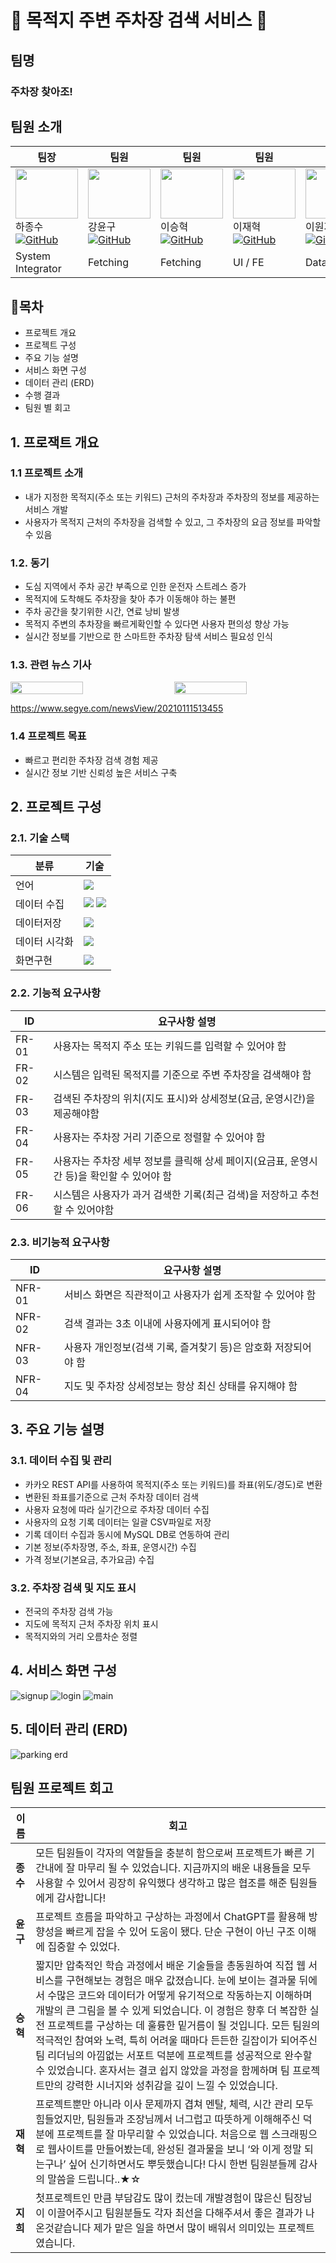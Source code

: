 # 🚗 목적지 주변 주차장 검색 서비스 🚗

## 팀명
### **주차장 찾아조!**

## 팀원 소개
| 팀장                                                                                                                                                                                            | 팀원                                                                                                                                                                                               | 팀원                                                                                                                                                                                                   | 팀원                                                                                                                                                                                                   | 팀원                                                                                                                                                                                                    |
|-----------------------------------------------------------------------------------------------------------------------------------------------------------------------------------------------|--------------------------------------------------------------------------------------------------------------------------------------------------------------------------------------------------|------------------------------------------------------------------------------------------------------------------------------------------------------------------------------------------------------|------------------------------------------------------------------------------------------------------------------------------------------------------------------------------------------------------|-------------------------------------------------------------------------------------------------------------------------------------------------------------------------------------------------------|
| <img src="./images/red.png" width="100" height="80"> <br> 하종수 [![GitHub](https://img.shields.io/badge/GitHub-181717?style=flat-square&logo=github&logoColor=white)](https://github.com/ha1153) | <img src="./images/pink.png" width="100" height="80"> <br> 강윤구 [![GitHub](https://img.shields.io/badge/GitHub-181717?style=flat-square&logo=github&logoColor=white)](https://github.com/dbsrn09) | <img src="./images/blue.png" width="100" height="80"> <br> 이승혁 [![GitHub](https://img.shields.io/badge/GitHub-181717?style=flat-square&logo=github&logoColor=white)](https://github.com/dreamwars99) | <img src="./images/yellow.png" width="100" height="80"> <br> 이재혁 [![GitHub](https://img.shields.io/badge/GitHub-181717?style=flat-square&logo=github&logoColor=white)](https://github.com/jayHuggie) | <img src="./images/green.png" width="100" height="80"> <br> 이원지희 [![GitHub](https://img.shields.io/badge/GitHub-181717?style=flat-square&logo=github&logoColor=white)](https://github.com/jinijini20) |
| System Integrator                                                                                                                                                                             | Fetching                                                                                                                                                                                         | Fetching                                                                                                                                                                                             | UI / FE                                                                                                                                                                                              | Database                                                                                                                                                                                              |

## :memo:목차
- 프로젝트 개요
- 프로젝트 구성
- 주요 기능 설명
- 서비스 화면 구성
- 데이터 관리 (ERD)
- 수행 결과
- 팀원 별 회고

## 1. 프로잭트 개요
### 1.1 프로젝트 소개
- 내가 지정한 목적지(주소 또는 키워드) 근처의 주차장과 주차장의 정보를 제공하는  서비스 개발
- 사용자가 목적지 근처의 주차장을 검색할 수 있고, 그 주차장의 요금 정보를 파악할 수 있음

### 1.2. 동기
- 도심 지역에서 주차 공간 부족으로 인한 운전자 스트레스 증가
- 목적지에 도착해도 주차장을 찾아 추가 이동해야 하는 불편
- 주차 공간을 찾기위한 시간, 연료 낭비 발생
- 목적지 주변의 추차장을 빠르게확인할 수 있다면 사용자 편의성 향상 가능
- 실시간 정보를 기반으로 한 스마트한 주차장 탐색 서비스 필요성 인식

### 1.3. 관련 뉴스 기사
<div style="display: flex; justify-content: space-between;">
    <img src="./images/problem_chart.png" width="48%" />
    <img src="./images/using_app.png" width="48%" />
</div>

https://www.segye.com/newsView/20210111513455

### 1.4 프로젝트 목표
- 빠르고 편리한 주차장 검색 경험 제공
- 실시간 정보 기반 신뢰성 높은 서비스 구축

## 2. 프로젝트 구성
### 2.1. 기술 스택
| 분류      | 기술                                                                                                                                                                                                                                   |
|---------|--------------------------------------------------------------------------------------------------------------------------------------------------------------------------------------------------------------------------------------|
| 언어      | <img src="https://img.shields.io/badge/python-3776AB?style=for-the-badge&logo=python&logoColor=white">                                                                                                                               |
| 데이터 수집  | <img src="https://img.shields.io/badge/KaKao-Rest%20API-yellow?style=for-the-badge&label=KaKao&color=yellow"> <img src="https://img.shields.io/badge/selenium-4479A1?style=for-the-badge&logo=selenium&logoColor=white">                                                                                                                       |
| 데이터저장   | <img src="https://img.shields.io/badge/mysql-4479A1?style=for-the-badge&logo=mysql&logoColor=white">                                                                                                                                 |
| 데이터 시각화 | <img src="https://img.shields.io/badge/pandas-150458?style=for-the-badge&logo=pandas&logoColor=white">                                                                                                                               |
| 화면구현    | <img src="https://img.shields.io/badge/streamlit-FF4B4B?style=for-the-badge&logo=streamlit&logoColor=white">|

### 2.2. 기능적 요구사항
|ID|요구사항 설명|
|------|---|
|FR-01|사용자는 목적지 주소 또는 키워드를 입력할 수 있어야 함|
|FR-02|시스템은 입력된 목적지를 기준으로 주변 주차장을 검색해야 함|
|FR-03|검색된 주차장의 위치(지도 표시)와 상세정보(요금, 운영시간)을 제공해야함|
|FR-04|사용자는 주차장 거리 기준으로 정렬할 수 있어야 함|
|FR-05|사용자는 주차장 세부 정보를 클릭해 상세 페이지(요금표, 운영시간 등)을 확인할 수 있어야 함|
|FR-06|시스템은 사용자가 과거 검색한 기록(최근 검색)을 저장하고 추천할 수 있어야함|

### 2.3. 비기능적 요구사항
|ID|요구사항 설명|
|------|---|
|NFR-01|서비스 화면은 직관적이고 사용자가 쉽게 조작할 수 있어야 함|
|NFR-02|검색 결과는 3초 이내에 사용자에게 표시되어야 함|
|NFR-03|사용자 개인정보(검색 기록, 즐겨찾기 등)은 암호화 저장되어야 함|
|NFR-04|지도 및 주차장 상세정보는 항상 최신 상태를 유지해야 함|

## 3. 주요 기능 설명
### 3.1. 데이터 수집 및 관리
- 카카오 REST API를 사용하여 목적지(주소 또는 키워드)를 좌표(위도/경도)로 변환
- 변환된 좌표를기준으로 근처 주차장 데이터 검색
- 사용자 요청에 따라 실기간으로 주차장 데이터 수집
- 사용자의 요청 기록 데이터는 일괄 CSV파일로 저장
- 기록 데이터 수집과 동시에 MySQL DB로 연동하여 관리
- 기본 정보(주차장명, 주소, 좌표, 운영시간) 수집
- 가격 정보(기본요금, 추가요금) 수집

### 3.2. 주차장 검색 및 지도 표시
- 전국의 주차장 검색 가능
- 지도에 목적지 근처 주차장 위치 표시
- 목적지와의 거리 오름차순 정렬

## 4. 서비스 화면 구성
![signup](images/signup_image.png)
![login](images/login_image.png)
![main](images/main_image.png)

## 5. 데이터 관리 (ERD)
![parking erd](docs/parking_erd.png)

## 팀원 프로젝트 회고
| 이름      | 회고                                                                                                                                                                                                                                                                                                                                            |
|---------|-----------------------------------------------------------------------------------------------------------------------------------------------------------------------------------------------------------------------------------------------------------------------------------------------------------------------------------------------|
| **종수**  | 모든 팀원들이 각자의 역할들을 충분히 함으로써 프로젝트가 빠른 기간내에 잘 마무리 될 수 있었습니다. 지금까지의 배운 내용들을 모두 사용할 수 있어서 굉장히 유익했다 생각하고 많은 협조를 해준 팀원들에게 감사합니다!                                                                                                                                                                                                                      |
| **윤구**  | 프로젝트 흐름을 파악하고 구상하는 과정에서 ChatGPT를 활용해 방향성을 빠르게 잡을 수 있어 도움이 됐다. 단순 구현이 아닌 구조 이해에 집중할 수 있었다.                                                                                                                                                                                                                                                     |
| **승혁**  | 짧지만 압축적인 학습 과정에서 배운 기술들을 총동원하여 직접 웹 서비스를 구현해보는 경험은 매우 값졌습니다. 눈에 보이는 결과물 뒤에서 수많은 코드와 데이터가 어떻게 유기적으로 작동하는지 이해하며 개발의 큰 그림을 볼 수 있게 되었습니다. 이 경험은 향후 더 복잡한 실전 프로젝트를 구상하는 데 훌륭한 밑거름이 될 것입니다. 모든 팀원의 적극적인 참여와 노력, 특히 어려울 때마다 든든한 길잡이가 되어주신 팀 리더님의 아낌없는 서포트 덕분에 프로젝트를 성공적으로 완수할 수 있었습니다. 혼자서는 결코 쉽지 않았을 과정을 함께하며 팀 프로젝트만의 강력한 시너지와 성취감을 깊이 느낄 수 있었습니다. |
| **재혁**  | 프로젝트뿐만 아니라 이사 문제까지 겹쳐 멘탈, 체력, 시간 관리 모두 힘들었지만, 팀원들과 조장님께서 너그럽고 따뜻하게 이해해주신 덕분에 프로젝트를 잘 마무리할 수 있었습니다. 처음으로 웹 스크래핑으로 웹사이트를 만들어봤는데, 완성된 결과물을 보니 ‘와 이게 정말 되는구나’ 싶어 신기하면서도 뿌듯했습니다! 다시 한번 팀원분들께 감사의 말씀을 드립니다..★☆                                                                                                                                                                                                                                                                                                                                              |
| **지희**  | 첫프로젝트인 만큼 부담감도 많이 컸는데 개발경험이 많은신 팀장님이 이끌어주시고 팀원분들도 각자 최선을 다해주셔서 좋은 결과가 나온것같습니다 제가 맡은 일을 하면서 많이 배워서 의미있는 프로젝트였습니다.                                                                                                                                                                                                                              |
